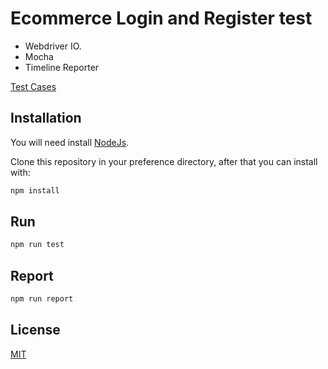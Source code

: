 # Ecommerce Login and Register test

- Webdriver IO.
- Mocha
- Timeline Reporter

[Test Cases](cases.txt)

## Installation

You will need install [NodeJs](https://nodejs.org/en/download/).

Clone this repository in your preference directory, after that you can install with:

```bash
npm install
```

## Run

```bash
npm run test
```

## Report

```bash
npm run report
```

## License
[MIT](https://choosealicense.com/licenses/mit/)